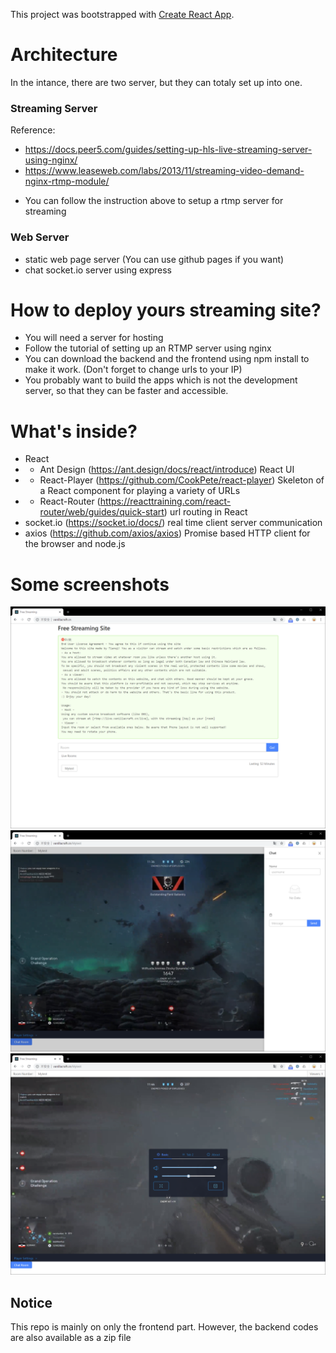 This project was bootstrapped with [Create React App](https://github.com/facebook/create-react-app).

# Architecture 
In the intance, there are two server, but they can totaly set up into one. 
### Streaming Server 
Reference: 
- https://docs.peer5.com/guides/setting-up-hls-live-streaming-server-using-nginx/ 
- https://www.leaseweb.com/labs/2013/11/streaming-video-demand-nginx-rtmp-module/ 
* You can follow the instruction above to setup a rtmp server for streaming 
### Web Server
- static web page server (You can use github pages if you want) 
- chat socket.io server using express 
# How to deploy yours streaming site?
- You will need a server for hosting 
- Follow the tutorial of setting up an RTMP server using nginx
- You can download the backend and the frontend using npm install to make it work. (Don't forget to change urls to your IP) 
- You probably want to build the apps which is not the development server, so that they can be faster and accessible. 
# What's inside? 
- React
- - Ant Design (https://ant.design/docs/react/introduce) React UI 
- - React-Player (https://github.com/CookPete/react-player) Skeleton of a React component for playing a variety of URLs 
- - React-Router (https://reacttraining.com/react-router/web/guides/quick-start) url routing in React 
- socket.io (https://socket.io/docs/) real time client server communication 
- axios (https://github.com/axios/axios) Promise based HTTP client for the browser and node.js 
# Some screenshots
 ![image](https://github.com/TianqiCS/React-Live-Player/raw/master/docs/1-1.png) 
 ![image](https://github.com/TianqiCS/React-Live-Player/raw/master/docs/1-2.png) 
 ![image](https://github.com/TianqiCS/React-Live-Player/raw/master/docs/1-3.png) 
## Notice
 This repo is mainly on only the frontend part. However, the backend codes are also available as a zip file 
